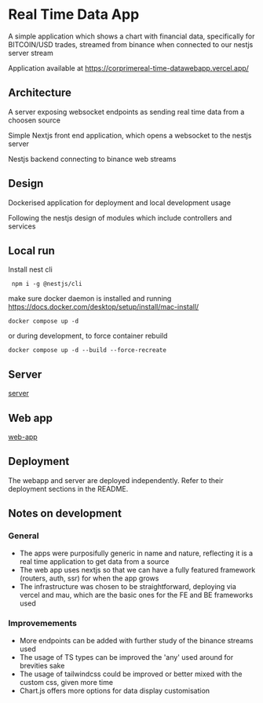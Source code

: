 # Real Time Data App

A simple application which shows a chart with financial data, specifically for BITCOIN/USD trades, streamed from binance when connected to our nestjs server stream

Application available at https://corprimereal-time-datawebapp.vercel.app/

## Architecture

A server exposing websocket endpoints as sending real time data from a choosen source

Simple Nextjs front end application, which opens a websocket to the nestjs server

Nestjs backend connecting to binance web streams

## Design

Dockerised application for deployment and local development usage

Following the nestjs design of modules which include controllers and services

## Local run

Install nest cli

```
 npm i -g @nestjs/cli
```

make sure docker daemon is installed and running https://docs.docker.com/desktop/setup/install/mac-install/

```
docker compose up -d
```

or during development, to force container rebuild

```
docker compose up -d --build --force-recreate
```

## Server

[server](/server/README.md)

## Web app

[web-app](real-time-web-app/README.md)

## Deployment

The webapp and server are deployed independently. Refer to their deployment sections in the README.

## Notes on development

### General

- The apps were purposifully generic in name and nature, reflecting it is a real time application to get data from a source
- The web app uses nextjs so that we can have a fully featured framework (routers, auth, ssr) for when the app grows
- The infrastructure was chosen to be straightforward, deploying via vercel and mau, which are the basic ones for the FE and BE frameworks used

### Improvemements

- More endpoints can be added with further study of the binance streams used
- The usage of TS types can be improved the 'any' used around for brevities sake
- The usage of tailwindcss could be improved or better mixed with the custom css, given more time
- Chart.js offers more options for data display customisation
